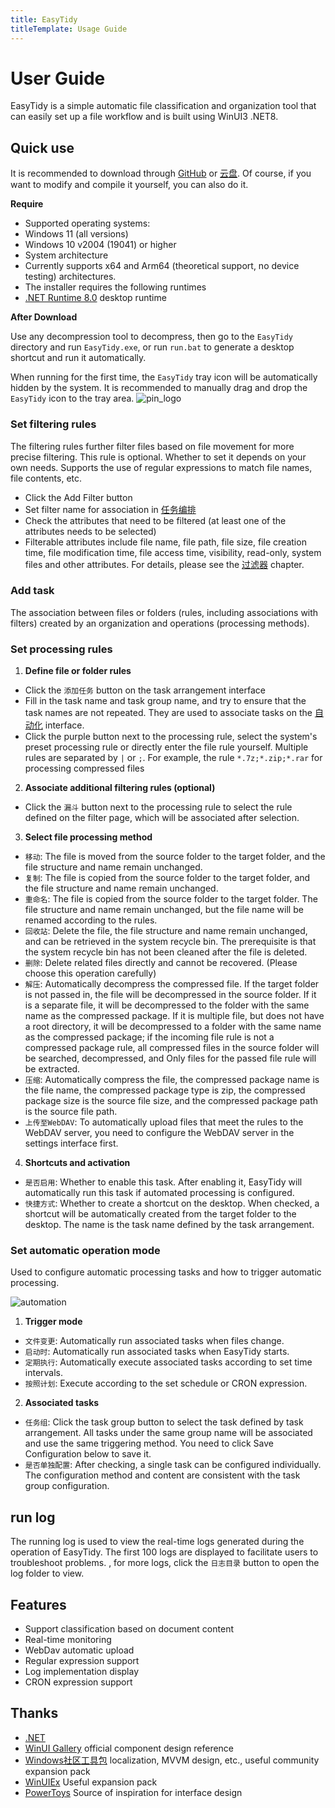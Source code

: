 ```yaml
---
title: EasyTidy
titleTemplate: Usage Guide
---
```

# User Guide

EasyTidy is a simple automatic file classification and organization tool that can easily set up a file workflow and is built using WinUI3 .NET8.

## Quick use

It is recommended to download through [GitHub](https://github.com/SaboZhang/EasyTidy/releases) or [云盘](/download.md). Of course, if you want to modify and compile it yourself, you can also do it.

**Require**

- Supported operating systems:
- Windows 11 (all versions)
- Windows 10 v2004 (19041) or higher
- System architecture
- Currently supports x64 and Arm64 (theoretical support, no device testing) architectures.
- The installer requires the following runtimes
- [.NET Runtime 8.0](https://dotnet.microsoft.com/zh-cn/download/dotnet/8.0) desktop runtime

**After Download**

Use any decompression tool to decompress, then go to the `EasyTidy` directory and run `EasyTidy.exe`, or run `run.bat` to generate a desktop shortcut and run it automatically.

When running for the first time, the `EasyTidy` tray icon will be automatically hidden by the system. It is recommended to manually drag and drop the `EasyTidy` icon to the tray area.
![pin_logo](/images/logo_pin.gif)

### Set filtering rules

The filtering rules further filter files based on file movement for more precise filtering. This rule is optional. Whether to set it depends on your own needs. Supports the use of regular expressions to match file names, file contents, etc.

- Click the Add Filter button
- Set filter name for association in [任务编排](guide/task.md)
- Check the attributes that need to be filtered (at least one of the attributes needs to be selected)
- Filterable attributes include file name, file path, file size, file creation time, file modification time, file access time, visibility, read-only, system files and other attributes. For details, please see the [过滤器](guide/filter.md) chapter.

### Add task

The association between files or folders (rules, including associations with filters) created by an organization and operations (processing methods).

### Set processing rules

1. **Define file or folder rules**

- Click the `添加任务` button on the task arrangement interface
- Fill in the task name and task group name, and try to ensure that the task names are not repeated. They are used to associate tasks on the [自动化](guide/automation.md) interface.
- Click the purple button next to the processing rule, select the system's preset processing rule or directly enter the file rule yourself. Multiple rules are separated by `|` or `;`. For example, the rule `*.7z;*.zip;*.rar` for processing compressed files

2. **Associate additional filtering rules (optional)**

- Click the `漏斗` button next to the processing rule to select the rule defined on the filter page, which will be associated after selection.

3. **Select file processing method**

- `移动`: The file is moved from the source folder to the target folder, and the file structure and name remain unchanged.
- `复制`: The file is copied from the source folder to the target folder, and the file structure and name remain unchanged.
- `重命名`: The file is copied from the source folder to the target folder. The file structure and name remain unchanged, but the file name will be renamed according to the rules.
- `回收站`: Delete the file, the file structure and name remain unchanged, and can be retrieved in the system recycle bin. The prerequisite is that the system recycle bin has not been cleaned after the file is deleted.
- `删除`: Delete related files directly and cannot be recovered. (Please choose this operation carefully)
- `解压`: Automatically decompress the compressed file. If the target folder is not passed in, the file will be decompressed in the source folder. If it is a separate file, it will be decompressed to the folder with the same name as the compressed package. If it is multiple file, but does not have a root directory, it will be decompressed to a folder with the same name as the compressed package; if the incoming file rule is not a compressed package rule, all compressed files in the source folder will be searched, decompressed, and Only files for the passed file rule will be extracted.
- `压缩`: Automatically compress the file, the compressed package name is the file name, the compressed package type is zip, the compressed package size is the source file size, and the compressed package path is the source file path.
- `上传至WebDAV`: To automatically upload files that meet the rules to the WebDAV server, you need to configure the WebDAV server in the settings interface first.

4. **Shortcuts and activation**

- `是否启用`: Whether to enable this task. After enabling it, EasyTidy will automatically run this task if automated processing is configured.
- `快捷方式`: Whether to create a shortcut on the desktop. When checked, a shortcut will be automatically created from the target folder to the desktop. The name is the task name defined by the task arrangement.

### Set automatic operation mode

Used to configure automatic processing tasks and how to trigger automatic processing.

![automation](/images/auto.png)

1. **Trigger mode**

- `文件变更`: Automatically run associated tasks when files change.
- `启动时`: Automatically run associated tasks when EasyTidy starts.
- `定期执行`: Automatically execute associated tasks according to set time intervals.
- `按照计划`: Execute according to the set schedule or CRON expression.

2. **Associated tasks**

- `任务组`: Click the task group button to select the task defined by task arrangement. All tasks under the same group name will be associated and use the same triggering method. You need to click Save Configuration below to save it.
- `是否单独配置`: After checking, a single task can be configured individually. The configuration method and content are consistent with the task group configuration.

## run log

The running log is used to view the real-time logs generated during the operation of EasyTidy. The first 100 logs are displayed to facilitate users to troubleshoot problems. , for more logs, click the `日志目录` button to open the log folder to view.

## Features

- Support classification based on document content
- Real-time monitoring
- WebDav automatic upload
- Regular expression support
- Log implementation display
- CRON expression support

## Thanks

- [.NET](https://dotnet.microsoft.com/)
- [WinUI Gallery](https://github.com/microsoft/WinUI-Gallery) official component design reference
- [Windows社区工具包](https://github.com/CommunityToolkit/dotnet) localization, MVVM design, etc., useful community expansion pack
- [WinUIEx](https://github.com/dotMorten/WinUIEx) Useful expansion pack
- [PowerToys](https://github.com/microsoft/PowerToys) Source of inspiration for interface design
